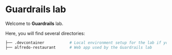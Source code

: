 #  Guardrails lab

Welcome to **Guardrails** lab.

Here, you will find several directories: 

```bash 
├── .devcontainer           # Local environment setup for the lab if you use VS code devcontainers 
├── alfredo-restaurant      # Web app used by the Guardrails lab 
```


